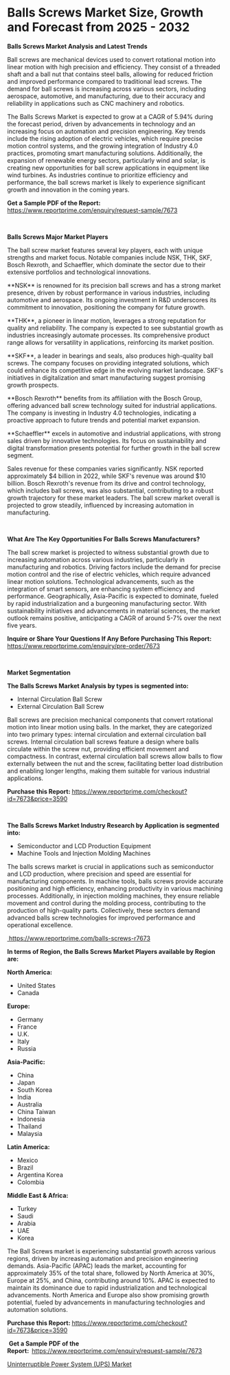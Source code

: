 <p><h1>Balls Screws Market Size, Growth and Forecast from 2025 - 2032</h1></p><p><strong>Balls Screws Market Analysis and Latest Trends</strong></p>
<p><p>Ball screws are mechanical devices used to convert rotational motion into linear motion with high precision and efficiency. They consist of a threaded shaft and a ball nut that contains steel balls, allowing for reduced friction and improved performance compared to traditional lead screws. The demand for ball screws is increasing across various sectors, including aerospace, automotive, and manufacturing, due to their accuracy and reliability in applications such as CNC machinery and robotics.</p><p>The Balls Screws Market is expected to grow at a CAGR of 5.94% during the forecast period, driven by advancements in technology and an increasing focus on automation and precision engineering. Key trends include the rising adoption of electric vehicles, which require precise motion control systems, and the growing integration of Industry 4.0 practices, promoting smart manufacturing solutions. Additionally, the expansion of renewable energy sectors, particularly wind and solar, is creating new opportunities for ball screw applications in equipment like wind turbines. As industries continue to prioritize efficiency and performance, the ball screws market is likely to experience significant growth and innovation in the coming years.</p></p>
<p><strong>Get a Sample PDF of the Report:&nbsp;</strong> <a href="https://www.reportprime.com/enquiry/request-sample/7673?utm_campaign=1766&utm_medium=2&utm_source=Github&utm_content=ia&utm_term=19032025&utm_id=balls-screws">https://www.reportprime.com/enquiry/request-sample/7673</a></p>
<p>&nbsp;</p>
<p><strong>Balls Screws Major Market Players</strong></p>
<p><p>The ball screw market features several key players, each with unique strengths and market focus. Notable companies include NSK, THK, SKF, Bosch Rexroth, and Schaeffler, which dominate the sector due to their extensive portfolios and technological innovations.</p><p>**NSK** is renowned for its precision ball screws and has a strong market presence, driven by robust performance in various industries, including automotive and aerospace. Its ongoing investment in R&D underscores its commitment to innovation, positioning the company for future growth.</p><p>**THK**, a pioneer in linear motion, leverages a strong reputation for quality and reliability. The company is expected to see substantial growth as industries increasingly automate processes. Its comprehensive product range allows for versatility in applications, reinforcing its market position.</p><p>**SKF**, a leader in bearings and seals, also produces high-quality ball screws. The company focuses on providing integrated solutions, which could enhance its competitive edge in the evolving market landscape. SKF's initiatives in digitalization and smart manufacturing suggest promising growth prospects.</p><p>**Bosch Rexroth** benefits from its affiliation with the Bosch Group, offering advanced ball screw technology suited for industrial applications. The company is investing in Industry 4.0 technologies, indicating a proactive approach to future trends and potential market expansion.</p><p>**Schaeffler** excels in automotive and industrial applications, with strong sales driven by innovative technologies. Its focus on sustainability and digital transformation presents potential for further growth in the ball screw segment.</p><p>Sales revenue for these companies varies significantly. NSK reported approximately $4 billion in 2022, while SKF's revenue was around $10 billion. Bosch Rexroth's revenue from its drive and control technology, which includes ball screws, was also substantial, contributing to a robust growth trajectory for these market leaders. The ball screw market overall is projected to grow steadily, influenced by increasing automation in manufacturing.</p></p>
<p>&nbsp;</p>
<p><strong>What Are The Key Opportunities For Balls Screws Manufacturers?</strong></p>
<p><p>The ball screw market is projected to witness substantial growth due to increasing automation across various industries, particularly in manufacturing and robotics. Driving factors include the demand for precise motion control and the rise of electric vehicles, which require advanced linear motion solutions. Technological advancements, such as the integration of smart sensors, are enhancing system efficiency and performance. Geographically, Asia-Pacific is expected to dominate, fueled by rapid industrialization and a burgeoning manufacturing sector. With sustainability initiatives and advancements in material sciences, the market outlook remains positive, anticipating a CAGR of around 5-7% over the next five years.</p></p>
<p><strong>Inquire or Share Your Questions If Any Before Purchasing This Report:</strong> <a href="https://www.reportprime.com/enquiry/pre-order/7673?utm_campaign=1766&utm_medium=2&utm_source=Github&utm_content=ia&utm_term=19032025&utm_id=balls-screws">https://www.reportprime.com/enquiry/pre-order/7673</a></p>
<p>&nbsp;</p>
<p><strong>Market Segmentation</strong></p>
<p><strong>The Balls Screws Market Analysis by types is segmented into:</strong></p>
<p><ul><li>Internal Circulation Ball Screw</li><li>External Circulation Ball Screw</li></ul></p>
<p><p>Ball screws are precision mechanical components that convert rotational motion into linear motion using balls. In the market, they are categorized into two primary types: internal circulation and external circulation ball screws. Internal circulation ball screws feature a design where balls circulate within the screw nut, providing efficient movement and compactness. In contrast, external circulation ball screws allow balls to flow externally between the nut and the screw, facilitating better load distribution and enabling longer lengths, making them suitable for various industrial applications.</p></p>
<p><strong>Purchase this Report:&nbsp;</strong><a href="https://www.reportprime.com/checkout?id=7673&price=3590&utm_campaign=1766&utm_medium=2&utm_source=Github&utm_content=ia&utm_term=19032025&utm_id=balls-screws">https://www.reportprime.com/checkout?id=7673&price=3590</a></p>
<p>&nbsp;</p>
<p><strong>The Balls Screws Market Industry Research by Application is segmented into:</strong></p>
<p><ul><li>Semiconductor and LCD Production Equipment</li><li>Machine Tools and Injection Molding Machines</li></ul></p>
<p><p>The balls screws market is crucial in applications such as semiconductor and LCD production, where precision and speed are essential for manufacturing components. In machine tools, balls screws provide accurate positioning and high efficiency, enhancing productivity in various machining processes. Additionally, in injection molding machines, they ensure reliable movement and control during the molding process, contributing to the production of high-quality parts. Collectively, these sectors demand advanced balls screw technologies for improved performance and operational excellence.</p></p>
<p><a href="https://www.reportprime.com/balls-screws-r7673?utm_campaign=1766&utm_medium=2&utm_source=Github&utm_content=ia&utm_term=19032025&utm_id=balls-screws">&nbsp;https://www.reportprime.com/balls-screws-r7673</a></p>
<p><strong>In terms of Region, the Balls Screws Market Players available by Region are:</strong></p>
<p>
    <p> <strong> North America: </strong>
        <ul>
            <li>United States</li>
            <li>Canada</li>
        </ul>
        </p> 
    <p> <strong> Europe: </strong>
        <ul>
            <li>Germany</li>
            <li>France</li>
            <li>U.K.</li>
            <li>Italy</li>
            <li>Russia</li>
        </ul>
        </p> 
    <p> <strong> Asia-Pacific: </strong>
        <ul>
            <li>China</li>
            <li>Japan</li>
            <li>South Korea</li>
            <li>India</li>
            <li>Australia</li>
            <li>China Taiwan</li>
            <li>Indonesia</li>
            <li>Thailand</li>
            <li>Malaysia</li>
        </ul>
        </p> 
    <p> <strong> Latin America: </strong>
        <ul>
            <li>Mexico</li>
            <li>Brazil</li>
            <li>Argentina Korea</li>
            <li>Colombia</li>
        </ul>
        </p> 
    <p> <strong> Middle East & Africa: </strong>
        <ul>
            <li>Turkey</li>
            <li>Saudi</li>
            <li>Arabia</li>
            <li>UAE</li>
            <li>Korea</li>
        </ul>
    </p>
    </p>
<p><p>The Ball Screws market is experiencing substantial growth across various regions, driven by increasing automation and precision engineering demands. Asia-Pacific (APAC) leads the market, accounting for approximately 35% of the total share, followed by North America at 30%, Europe at 25%, and China, contributing around 10%. APAC is expected to maintain its dominance due to rapid industrialization and technological advancements. North America and Europe also show promising growth potential, fueled by advancements in manufacturing technologies and automation solutions.</p></p>
<p><strong>Purchase this Report: </strong><a href="https://www.reportprime.com/checkout?id=7673&price=3590&utm_campaign=1766&utm_medium=2&utm_source=Github&utm_content=ia&utm_term=19032025&utm_id=balls-screws">https://www.reportprime.com/checkout?id=7673&price=3590</a></p>
<p>&nbsp;<strong>Get a Sample PDF of the Report:&nbsp;&nbsp;</strong><a href="https://www.reportprime.com/enquiry/request-sample/7673?utm_campaign=1766&utm_medium=2&utm_source=Github&utm_content=ia&utm_term=19032025&utm_id=balls-screws">https://www.reportprime.com/enquiry/request-sample/7673</a></p>
<p><strong></strong></p>
<p><p><a href="https://github.com/biandnikelrs/Market-Research-Report-List-1/blob/main/uninterruptible-power-system-ups-market.md?utm_campaign=1766&utm_medium=2&utm_source=Github&utm_content=ia&utm_term=19032025&utm_id=balls-screws">Uninterruptible Power System (UPS) Market</a></p></p>